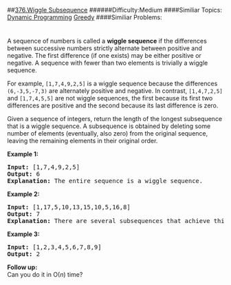 ##[376.Wiggle Subsequence](https://leetcode.com/problems/wiggle-subsequence/description/ "376.Wiggle Subsequence")
######Difficulty:Medium
####Similiar Topics:
  [Dynamic Programming](https://leetcode.com//tag/dynamic-programming)  [Greedy](https://leetcode.com//tag/greedy)
####Similiar Problems:

<div class="question-description__3U1T" style="padding-top: 10px;"><div><p>A sequence of numbers is called a <strong>wiggle sequence</strong> if the differences between successive numbers strictly alternate between positive and negative. The first difference (if one exists) may be either positive or negative. A sequence with fewer than two elements is trivially a wiggle sequence.</p>

<p>For example, <code>[1,7,4,9,2,5]</code> is a wiggle sequence because the differences <code>(6,-3,5,-7,3)</code> are alternately positive and negative. In contrast, <code>[1,4,7,2,5]</code> and <code>[1,7,4,5,5]</code> are not wiggle sequences, the first because its first two differences are positive and the second because its last difference is zero.</p>

<p>Given a sequence of integers, return the length of the longest subsequence that is a wiggle sequence. A subsequence is obtained by deleting some number of elements (eventually, also zero) from the original sequence, leaving the remaining elements in their original order.</p>

<p><strong>Example 1:</strong></p>

<pre><strong>Input: </strong><span id="example-input-1-1">[1,7,4,9,2,5]</span>
<strong>Output: </strong><span id="example-output-1">6
<strong>Explanation:</strong> </span>The entire sequence is a wiggle sequence.</pre>

<div>
<p><strong>Example 2:</strong></p>

<pre><strong>Input: </strong><span id="example-input-2-1">[1,17,5,10,13,15,10,5,16,8]</span>
<strong>Output: </strong><span id="example-output-2">7
</span><span id="example-output-1"><strong>Explanation: </strong></span>There are several subsequences that achieve this length. One is [1,17,10,13,10,16,8].</pre>

<div>
<p><strong>Example 3:</strong></p>

<pre><strong>Input: </strong><span id="example-input-3-1">[1,2,3,4,5,6,7,8,9]</span>
<strong>Output: </strong><span id="example-output-3">2</span></pre>

<p><b>Follow up:</b><br/>
Can you do it in O(<i>n</i>) time?</p>
</div>
</div>
</div></div><div> </div><div> </div><div> </div><div> </div><div> </div><div> </div><div> </div><div> </div><div> </div><div> </div><div> </div><div> </div><div> </div><div> </div><div> </div><div> </div><div> </div><div> </div><div> </div><div> </div><div> </div><div> </div><div> </div><div> </div><div> </div><div> </div><div> </div><div> </div><div> </div><div> </div><div> </div><div> </div><div> </div><div> </div><div> </div><div> </div><div> </div><div> </div><div> </div><div> </div><div> </div><div> </div><div> </div><div> </div><div> </div><div> </div><div> </div><div> </div><div> </div><div> </div><div> </div><div> </div><div> </div><div> </div><div> </div><div> </div><div> </div><div> </div><div> </div><div> </div><div> </div><div> </div><div> </div><div> </div><div> </div><div> </div><div> </div><div> </div><div> </div><div> </div><div> </div><div> </div><div> </div><div> </div><div> </div><div> </div><div> </div><div> </div><div> </div><div> </div><div> </div><div> </div><div> </div><div> </div><div> </div><div> </div><div> </div><div> </div><div> </div><div> </div><div> </div><div> </div><div> </div><div> </div><div> </div><div> </div><div> </div><div> </div><div> </div><div> </div><div> </div><div> </div><div> </div><div> </div><div> </div><div> </div><div> </div><div> </div><div> </div><div> </div><div> </div><div> </div>